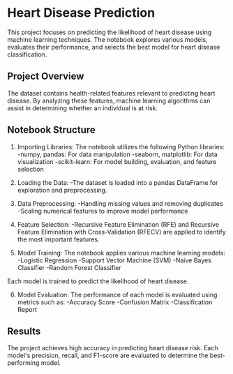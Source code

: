# Heart Disease Prediction

This project focuses on predicting the likelihood of heart disease using machine learning techniques. The notebook explores various models, evaluates their performance, and selects the best model for heart disease classification.

## Project Overview

The dataset contains health-related features relevant to predicting heart disease. By analyzing these features, machine learning algorithms can assist in determining whether an individual is at risk.

## Notebook Structure

1. Importing Libraries:
The notebook utilizes the following Python libraries:
 -numpy, pandas: For data manipulation
 -seaborn, matplotlib: For data visualization
 -scikit-learn: For model building, evaluation, and feature selection

2. Loading the Data:
-The dataset is loaded into a pandas DataFrame for exploration and preprocessing.

3. Data Preprocessing:
-Handling missing values and removing duplicates
-Scaling numerical features to improve model performance

4. Feature Selection:
-Recursive Feature Elimination (RFE) and Recursive Feature Elimination with Cross-Validation (RFECV) are applied to identify the most important features.

5. Model Training:
The notebook applies various machine learning models:
-Logistic Regression
-Support Vector Machine (SVM)
-Naive Bayes Classifier
-Random Forest Classifier

 Each model is trained to predict the likelihood of heart disease.

6. Model Evaluation:
   The performance of each model is evaluated using metrics such as:
-Accuracy Score
-Confusion Matrix
-Classification Report

## Results
The project achieves high accuracy in predicting heart disease risk. Each model's precision, recall, and F1-score are evaluated to determine the best-performing model.
